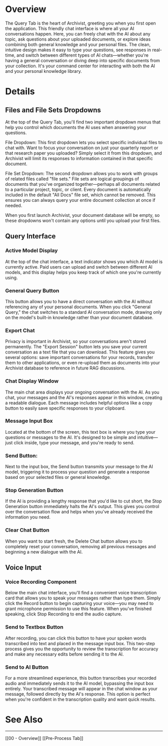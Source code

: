 # Overview

The Query Tab is the heart of Archivist, greeting you when you first open the application. This friendly chat interface is where all your AI conversations happen. Here, you can freely chat with the AI about any topic, ask questions about your uploaded documents, or explore ideas combining both general knowledge and your personal files. The clean, intuitive design makes it easy to type your questions, see responses in real-time, and switch between different types of AI chats—whether you're having a general conversation or diving deep into specific documents from your collection. It's your command center for interacting with both the AI and your personal knowledge library.

# Details

## Files and File Sets Dropdowns

At the top of the Query Tab, you'll find two important dropdown menus that help you control which documents the AI uses when answering your questions.

File Dropdown: This first dropdown lets you select specific individual files to chat with. Want to focus your conversation on just your quarterly report or that research paper you uploaded? Simply select it from this dropdown, and Archivist will limit its responses to information contained in that specific document.

File Set Dropdown: The second dropdown allows you to work with groups of related files called "file sets." File sets are logical groupings of documents that you've organized together—perhaps all documents related to a particular project, topic, or client. Every document is automatically included in the default "All Docs" file set, which cannot be removed. This ensures you can always query your entire document collection at once if needed.

When you first launch Archivist, your document database will be empty, so these dropdowns won't contain any options until you upload your first files.
## Query Interface

### Active Model Display

At the top of the chat interface, a text indicator shows you which AI model is currently active. Paid users can upload and switch between different AI models, and this display helps you keep track of which one you're currently using.
### General Query Button

This button allows you to have a direct conversation with the AI without referencing any of your personal documents. When you click "General Query," the chat switches to a standard AI conversation mode, drawing only on the model's built-in knowledge rather than your document database.
### Export Chat

Privacy is important in Archivist, so your conversations aren't stored permanently. The "Export Session" button lets you save your current conversation as a text file that you can download. This feature gives you several options: save important conversations for your records, transfer them to other applications, or even re-upload them as documents into your Archivist database to reference in future RAG discussions.
### Chat Display Window

The main chat area displays your ongoing conversation with the AI. As you chat, your messages and the AI's responses appear in this window, creating a readable dialogue. Each message includes helpful options like a copy button to easily save specific responses to your clipboard.
### Message Input Box

Located at the bottom of the screen, this text box is where you type your questions or messages to the AI. It's designed to be simple and intuitive—just click inside, type your message, and you're ready to send.

### Send Button:

Next to the input box, the Send button transmits your message to the AI model, triggering it to process your question and generate a response based on your selected files or general knowledge.

### Stop Generation Button

If the AI is providing a lengthy response that you'd like to cut short, the Stop Generation button immediately halts the AI's output. This gives you control over the conversation flow and helps when you've already received the information you need.
### Clear Chat Button

When you want to start fresh, the Delete Chat button allows you to completely reset your conversation, removing all previous messages and beginning a new dialogue with the AI.

## Voice Input

### Voice Recording Component
Below the main chat interface, you'll find a convenient voice transcription card that allows you to speak your messages rather than type them. Simply click the Record button to begin capturing your voice—you may need to grant microphone permission to use this feature. When you've finished speaking, click Stop Recording to end the audio capture.

### Send to Textbox Button
After recording, you can click this button to have your spoken words transcribed into text and placed in the message input box. This two-step process gives you the opportunity to review the transcription for accuracy and make any necessary edits before sending it to the AI.

### Send to AI Button
For a more streamlined experience, this button transcribes your recorded audio and immediately sends it to the AI model, bypassing the input box entirely. Your transcribed message will appear in the chat window as your message, followed directly by the AI's response. This option is perfect when you're confident in the transcription quality and want quick results.

# See Also
---

[[00 - Overview]]
[[Pre-Process Tab]]
